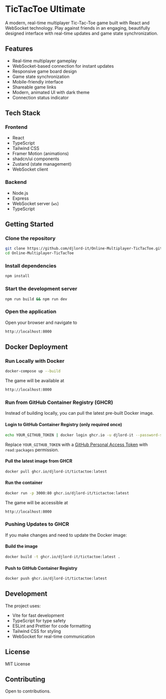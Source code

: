 # TicTacToe Ultimate

A modern, real-time multiplayer Tic-Tac-Toe game built with React and WebSocket technology. Play against friends in an engaging, beautifully designed interface with real-time updates and game state synchronization.

## Features
- Real-time multiplayer gameplay
- WebSocket-based connection for instant updates
- Responsive game board design
- Game state synchronization
- Mobile-friendly interface
- Shareable game links
- Modern, animated UI with dark theme
- Connection status indicator

## Tech Stack

### Frontend
- React
- TypeScript
- Tailwind CSS
- Framer Motion (animations)
- shadcn/ui components
- Zustand (state management)
- WebSocket client

### Backend
- Node.js
- Express
- WebSocket server (`ws`)
- TypeScript

## Getting Started

### Clone the repository
```bash
git clone https://github.com/djlord-it/Online-Multiplayer-TicTacToe.git
cd Online-Multiplayer-TicTacToe
```

### Install dependencies
```bash
npm install
```

### Start the development server
```bash
npm run build && npm run dev
```

### Open the application
Open your browser and navigate to
```bash
http://localhost:8000
```

## Docker Deployment

### Run Locally with Docker
```bash
docker-compose up --build
```
The game will be available at
```bash
http://localhost:8000
```

### Run from GitHub Container Registry (GHCR)
Instead of building locally, you can pull the latest pre-built Docker image.

#### Login to GitHub Container Registry (only required once)
```bash
echo YOUR_GITHUB_TOKEN | docker login ghcr.io -u djlord-it --password-stdin
```
Replace `YOUR_GITHUB_TOKEN` with a [GitHub Personal Access Token](https://github.com/settings/tokens/new) with `read:packages` permission.

#### Pull the latest image from GHCR
```bash
docker pull ghcr.io/djlord-it/tictactoe:latest
```

#### Run the container
```bash
docker run -p 3000:80 ghcr.io/djlord-it/tictactoe:latest
```
The game will be accessible at
```bash
http://localhost:8000
```

### Pushing Updates to GHCR
If you make changes and need to update the Docker image:

#### Build the image
```bash
docker build -t ghcr.io/djlord-it/tictactoe:latest .
```

#### Push to GitHub Container Registry
```bash
docker push ghcr.io/djlord-it/tictactoe:latest
```

## Development
The project uses:
- Vite for fast development
- TypeScript for type safety
- ESLint and Prettier for code formatting
- Tailwind CSS for styling
- WebSocket for real-time communication

## License
MIT License

## Contributing
Open to contributions.
